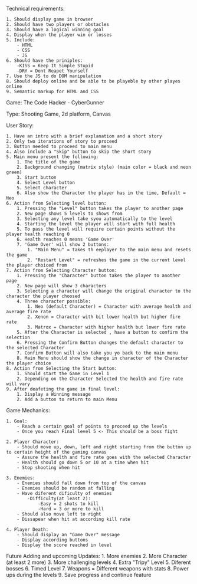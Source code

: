 Technical requirements:

    1. Should display game in browser
    2. Should have two players or obstacles
    3. Should have a logical winning goal
    4. Display when the player win or losses
    5. Include:
        - HTML
        - CSS
        - JS
    6. Should have the priniples:
        -KISS = Keep It Simple Stupid
        -DRY = Dont Reapet Yourself
    7. Use the JS to do DOM manipulation
    8. Should deploy online and be able to be playeble by other playes online
    9. Semantic markup for HTML and CSS

Game: The Code Hacker - CyberGunner

Type: Shooting Game, 2d platform, Canvas

User Story:

    1. Have an intro with a brief explanation and a short story
    2. Only two iterations of story to proceed
    3. Button needed to proceed to main menu
    4. Also include a "Skip" button to skip the short story 
    5. Main menu present the following:
        1. The title of the game
        2. Background changing (matrix style) (main color = black and neon green)
        3. Start button
        4. Select Level button
        5. Select character
        6. Also show the Character the player has in the time, Default = Neo
    6. Action from Selecting level button:
        1. Pressing the "Level" button takes the player to another page
        2. New page shows 5 levels to shows from
        3. Selecting any level take syou automatically to the level 
        4. Starting the level the player will start with full health
        5. To pass the level will require certain points without the player health reaching 0
        6. Health reaches 0 means 'Game Over'
        7. 'Game Over' will show 2 buttons:
            1. "Main Menu" = takes th eeplayer to the main menu and resets the game
            2. "Restart Level" = refreshes the game in the current level the player choiced from
    7. Action from Selecting Character button:
        1. Pressing the "Character" button takes the player to another page
        2. New page will show 3 characters
        3. Selecting a character will change the original character to the character the player choosed
        4. Three character possible:
            1. Neo (default Character) = Character with average health and average fire rate
            2. Xenon = Character with bit lower health but higher fire rate
            3. Matrox = Character with higher health but lower fire rate
        5. After the Character is selected , have a button to comfirm the selection
        6. Pressing the Confirm Button changes the default character to the selected Character
        7. Confirm Button will also take you yo back to the main menu
        8. Main Menu should show the change in character of the Character the player choice
    8. Action from Selecting the Start button:
        1. Should start the Game in Level 1 
        2. Depending on the Character Selected the health and fire rate will vary
    9. After deafeting the game in final level:
        1. Display a Winning message
        2. Add a button to return to main Menu

Game Mechanics:

    1. Goal:
        - Reach a certain goal of points to proceed up the levels
        - Once you reach Final level 5 <- This should be a boss fight

    2. Player Character:
        - Should move up, down, left and right starting from the button up to certain height of the gaming canvas
        - Assure the health and fire rate goes with the selected Character
        - Health should go down 5 or 10 at a time when hit
        - Stop shooting when hit

    3. Enemies:
        - Enemies should fall down from top of the canvas
        - Enemies should be random at falling
        - Have diferent dificulty of enemies
            -Difficulty(at least 2):
                -Easy = 2 shots to kill
                -Hard = 3 or more to kill
        - Should also move left to right 
        - Dissapear when hit at according kill rate

    4. Player Death:
        - Should display an "Game Over" message
        - Display according buttons
        - Display the score reached in level

Future Adding and upcoming Updates:
    1. More enemies
    2. More Character (at least 2 more)
    3. More challenging levels
    4. Extra "Tripy" Level
    5. Diferent bosses
    6. Timed Level
    7. Weapons = Different weapons with stats
    8. Power ups during the levels
    9. Save progress and continue feature 

